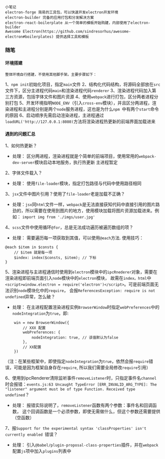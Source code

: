 ```
小笔记
electron-forge 简易的工具包，可以快速开发electron开发环境
electron-builder 完备的应用打包和分发解决方案
electron-react-boilerplate 从一个简单的模板开始购建，内部使用了electron-builder
Awesome Electron(https://github.com/sindresorhus/awesome-electron#boilerplates) 提供选择工具和模板
```

### 随笔

#### 环境搭建
    整体环境自行搭建，不使用其他脚手架。主要步骤如下：
1、`npm init`初始化项目，指定`main`文件
2、结构化代码结构，将源码全部放在`src`文件下，区分主进程代码`main`和渲染进程代码`renderer`
3、渲染进程代码加入第三方资源，包括字体文件和图片资源
4、使用`webpack`进行打包，区分两者进程分别打包
5、开发环境指明`NODE_ENV`（引入`cross-env`模块），并且区分两进程，渲染进程和主进程分别是两个`node`服务进程，这也是为什么`npm `中有两个`start`命令的原因
6、启动顺序先需启动渲染进程，主进程通过`loadURL('http://127.0.0.1:8080)`方法将渲染进程热更新的前端界面加载进来


#### 遇到的问题汇总
1、如何热更新？
* 处理： 区分两进程，渲染进程就是个简单的前端项目，使用常用的`webpack-dev-server`模块启动本地服务，执行热更新
        主进程暂定
        
2、字体文件载入？
* 处理： 使用`file-loader`模块，指定打包路径与代码中使用路径相同
        
3、`jsx`文件中图片引用？使用了`file-loader`老是加载不正确？
* 处理：`jsx`同`html`文件一样，`webpack`是无法直接获知代码中直接引用的图片路劲的，所以需要在使用到图片的地方，使用模块加载将图片资源加载进来。例如： `import img from './imgs/user.jpg'`

4、`scss`文件中使用循环`@for`，总是无法成功遍历被遍历数组的项？
* 处理： 需要遍历每一项获取到其值，可以使用`@each`方法.
使用技巧： 
```
@each $item in $consts {
    // $item 就是每一项
    $index: index($consts, $item); // 下标  
}
```

5、渲染进程与主进程通信时使用到`electron`模块中的`ipcRnederer`对象，需要在渲染进程即前端页面引入`node`模块中的`electron`模块，
故需在`index。html`中`<script>window.electron = require('electron')</script>`。可是前端页面无法识别`node`模块化中的`require`，
会报`ReferencesException: require is not undefined`异常，怎么破？
* 处理： 在主进程配置渲染进程实例`BrowserWindow`时指定`webPreferences`中的`nodeIntegration`为`true`，即:
```
    win = new BrowserWindow({
        // XXX 配置
        webPreferences: {
            nodeIntegration: true, // 该值默认为false
        },
        // XX配置
    })
```
（注：在某些框架中，即使指定`nodeIntegration`为`true`，依然会报`require`错误，可能是因为框架自身存在`require`, 所以我们需要全局修改`require`引用）

6、使用到ipcRenderer清除监听事件`removeListener`时，只指定事件名`channel`时会报错：`events.js:63 Uncaught TypeError [ERR_INVALID_ARG_TYPE]: The "listener" argument must be of type Function. Received type undefined`？
* 处理： 报错实际说明了，`removeListener`函数有两个参数：事件名和回调函数， 这个回调函数是一个必须参数，即使无需做什么，但这个参数还需要提供（空函数）

7、报`Support for the experimental syntax 'classProperties' isn't currently enabled `错误？
* 处理： 引入`@babel/plugin-proposal-class-properties`插件，并在`webpack`配置`js`项中加入`plugins`列表中
